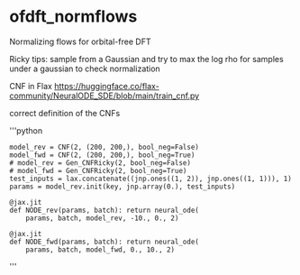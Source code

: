 # ofdft_normflows
Normalizing flows for orbital-free DFT


Ricky tips:
sample from a Gaussian and try to max the log rho for samples under a gaussian to check normalization

CNF in Flax
https://huggingface.co/flax-community/NeuralODE_SDE/blob/main/train_cnf.py


correct definition of the CNFs

'''python

    model_rev = CNF(2, (200, 200,), bool_neg=False)
    model_fwd = CNF(2, (200, 200,), bool_neg=True)
    # model_rev = Gen_CNFRicky(2, bool_neg=False)
    # model_fwd = Gen_CNFRicky(2, bool_neg=True)
    test_inputs = lax.concatenate((jnp.ones((1, 2)), jnp.ones((1, 1))), 1)
    params = model_rev.init(key, jnp.array(0.), test_inputs)

    @jax.jit
    def NODE_rev(params, batch): return neural_ode(
        params, batch, model_rev, -10., 0., 2)

    @jax.jit
    def NODE_fwd(params, batch): return neural_ode(
        params, batch, model_fwd, 0., 10., 2)
'''
